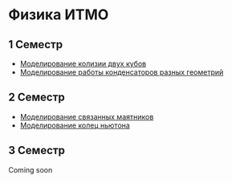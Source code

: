 # Физика ИТМО

## 1 Семестр
 * [Моделирование колизии двух кубов](https://github.com/51Sirius/ItmoPhysic/tree/master/1sem/Collision)
 * [Моделирование работы конденсаторов разных геометрий](https://github.com/51Sirius/ItmoPhysic/tree/master/1sem/CapacitorsOfVariousGeometries)
## 2 Семестр
 * [Моделирование связанных маятников](https://github.com/51Sirius/ItmoPhysic/tree/master/2sem/Linked%20pendulums)
 * [Моделирование колец ньютона](https://github.com/51Sirius/ItmoPhysic/tree/master/2sem/Newton%20ring)
## 3 Семестр
  Coming soon
